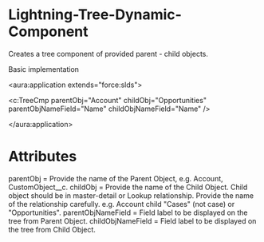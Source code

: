 # Lightning-Tree-Dynamic-Component
Creates a tree component of provided parent - child objects.


Basic implementation

<aura:application extends="force:slds">
  
  <c:TreeCmp parentObj="Account" childObj="Opportunities" parentObjNameField="Name" childObjNameField="Name" /> 
	
</aura:application>

# Attributes

parentObj = Provide the name of the Parent Object, e.g. Account, CustomObject__c.
childObj = Provide the name of the Child Object. Child object should be in master-detail or Lookup relationship. Provide the name of the relationship carefully. 
e.g. Account child "Cases" (not case) or "Opportunities".
parentObjNameField = Field label to be displayed on the tree from Parent Object.
childObjNameField = Field label to be displayed on the tree from Child Object.
